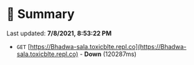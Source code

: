 # 📖 Summary
Last updated: **7/8/2021, 8:53:22 PM**

- `GET` [https://Bhadwa-sala.toxicblte.repl.co](https://Bhadwa-sala.toxicblte.repl.co) - **Down** (120287ms)
